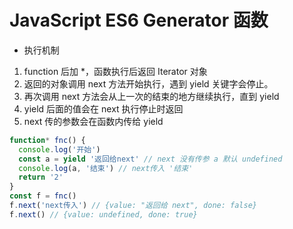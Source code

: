 # JavaScript ES6 Generator 函数

- 执行机制

1. function 后加 \*，函数执行后返回 Iterator 对象
2. 返回的对象调用 next 方法开始执行，遇到 yield 关键字会停止。
3. 再次调用 next 方法会从上一次的结束的地方继续执行，直到 yield
4. yield 后面的值会在 next 执行停止时返回
5. next 传的参数会在函数内传给 yield

```js
function* fnc() {
  console.log('开始')
  const a = yield '返回给next' // next 没有传参 a 默认 undefined
  console.log(a, '结束') // next传入 '结束'
  return '2'
}
const f = fnc()
f.next('next传入') // {value: "返回给 next", done: false}
f.next() // {value: undefined, done: true}
```
